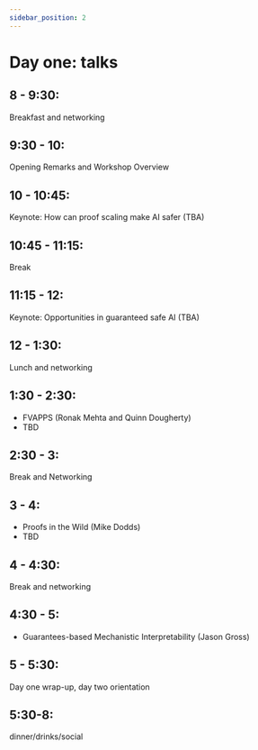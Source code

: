 ```yaml
---
sidebar_position: 2
---
```

# Day one: talks

## 8 - 9:30:
Breakfast and networking
## 9:30 - 10:
Opening Remarks and Workshop Overview
## 10 - 10:45:
Keynote: How can proof scaling make AI safer (TBA)
## 10:45 - 11:15:
Break
## 11:15 - 12:
Keynote: Opportunities in guaranteed safe AI (TBA)
## 12 - 1:30:
Lunch and networking
## 1:30 - 2:30:
- FVAPPS (Ronak Mehta and Quinn Dougherty)
- TBD
## 2:30 - 3:
Break and Networking
## 3 - 4:
- Proofs in the Wild (Mike Dodds)
- TBD
## 4 - 4:30:
Break and networking
## 4:30 - 5:
- Guarantees-based Mechanistic Interpretability (Jason Gross)
## 5 - 5:30:
Day one wrap-up, day two orientation
## 5:30-8:
dinner/drinks/social


